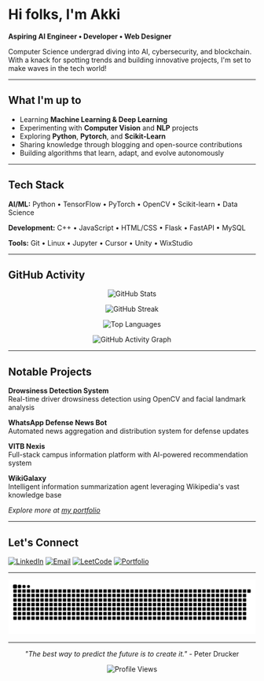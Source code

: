 # Hi folks, I'm Akki

**Aspiring AI Engineer • Developer • Web Designer**

Computer Science undergrad diving into AI, cybersecurity, and blockchain. With a knack for spotting trends and building innovative projects, I'm set to make waves in the tech world!

---

## What I'm up to

- Learning **Machine Learning & Deep Learning**
- Experimenting with **Computer Vision** and **NLP** projects
- Exploring **Python**, **Pytorch**, and **Scikit-Learn**
- Sharing knowledge through blogging and open-source contributions
- Building algorithms that learn, adapt, and evolve autonomously

---

## Tech Stack

**AI/ML:** Python • TensorFlow • PyTorch • OpenCV • Scikit-learn • Data Science

**Development:** C++ • JavaScript • HTML/CSS • Flask • FastAPI • MySQL

**Tools:** Git • Linux • Jupyter • Cursor • Unity • WixStudio

---

## GitHub Activity

<div align="center">

![GitHub Stats](https://github-readme-stats.vercel.app/api?username=akkiyolo&show_icons=true&theme=github_dark&hide_border=true&bg_color=0d1117)

![GitHub Streak](https://github-readme-streak-stats.herokuapp.com/?user=akkiyolo&theme=github-dark-blue&hide_border=true&background=0d1117)

![Top Languages](https://github-readme-stats.vercel.app/api/top-langs/?username=akkiyolo&layout=compact&theme=github_dark&hide_border=true&bg_color=0d1117)

![GitHub Activity Graph](https://github-readme-activity-graph.vercel.app/graph?username=akkiyolo&theme=github-compact&hide_border=true&bg_color=0d1117&color=58a6ff&line=1f6feb&point=58a6ff)

</div>

---

## Notable Projects

**Drowsiness Detection System**  
Real-time driver drowsiness detection using OpenCV and facial landmark analysis

**WhatsApp Defense News Bot**  
Automated news aggregation and distribution system for defense updates

**VITB Nexis**  
Full-stack campus information platform with AI-powered recommendation system

**WikiGalaxy**  
Intelligent information summarization agent leveraging Wikipedia's vast knowledge base

*Explore more at [my portfolio](https://akkionweb.netlify.app/)*

---

## Let's Connect

[![LinkedIn](https://img.shields.io/badge/LinkedIn-0077B5?style=for-the-badge&logo=linkedin&logoColor=white)](https://www.linkedin.com/in/akshat-shukla-63516225a/)
[![Email](https://img.shields.io/badge/Email-D14836?style=for-the-badge&logo=gmail&logoColor=white)](mailto:akshatshukla069@gmail.com)
[![LeetCode](https://img.shields.io/badge/LeetCode-000000?style=for-the-badge&logo=LeetCode&logoColor=#d16c06)](https://www.leetcode.com/akki_yolo)
[![Portfolio](https://img.shields.io/badge/Portfolio-FF5722?style=for-the-badge&logo=todoist&logoColor=white)](https://akkiyolo.vercel.app/)

---

<picture>
  <source media="(prefers-color-scheme: dark)" srcset="https://raw.githubusercontent.com/akkiyolo/akkiyolo/output/github-snake-dark.svg" />
  <source media="(prefers-color-scheme: light)" srcset="https://raw.githubusercontent.com/akkiyolo/akkiyolo/output/github-snake.svg" />
  <img alt="github-snake" src="https://raw.githubusercontent.com/akkiyolo/akkiyolo/output/github-snake-dark.svg" />
</picture>

---

<div align="center">

*"The best way to predict the future is to create it."* - Peter Drucker

![Profile Views](https://komarev.com/ghpvc/?username=akkiyolo&color=blue&style=flat-square)

</div>
